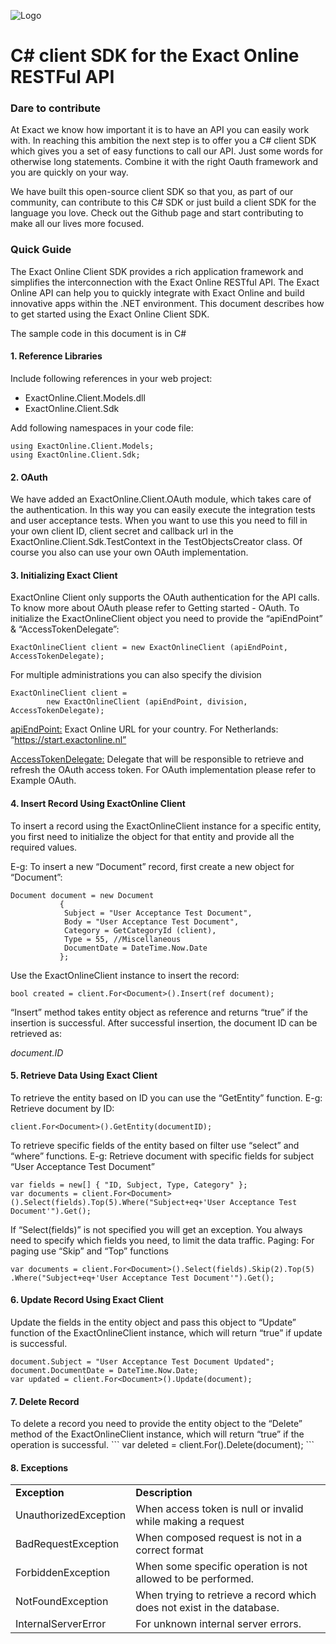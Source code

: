 ![Logo](https://apps.exactonline.com/content/css/images/exact-logo-red.png)

C# client SDK for the Exact Online RESTFul API
===============
<h3>Dare to contribute</h3>

At Exact we know how important it is to have an API you can easily work with. In reaching this ambition the next step is to offer you a C# client SDK which gives you a set of easy functions to call our API. Just some words for otherwise long statements. Combine it with the right Oauth framework and you are quickly on your way.

We have built this open-source client SDK so that you, as part of our community, can contribute to this C# SDK or just build a client SDK for the language you love. Check out the Github page and start contributing to make all our lives more focused.

<h3>Quick Guide</h3>

The Exact Online Client SDK provides a rich application framework and simplifies the interconnection with the Exact Online RESTful API. The Exact Online API can help you to quickly integrate with Exact Online and build innovative apps within the .NET environment. This document describes how to get started using the Exact Online Client SDK. 

The sample code in this document is in C#

<h4>1.	Reference Libraries</h4>

Include following references in your web project:
- ExactOnline.Client.Models.dll
- ExactOnline.Client.Sdk

Add following namespaces in your code file:
```
using ExactOnline.Client.Models;
using ExactOnline.Client.Sdk;
```

<h4>2.  OAuth</h4>
We have added an ExactOnline.Client.OAuth module, which takes care of the authentication. In this way you can easily execute the integration tests and user acceptance tests. When you want to use this you need to fill in your own client ID, client secret and callback url in the ExactOnline.Client.Sdk.TestContext in the TestObjectsCreator class. Of course you also can use your own OAuth implementation. 

<h4>3.	Initializing Exact Client </h4>

ExactOnline Client only supports the OAuth authentication for the API calls. To know more about OAuth please refer to Getting started - OAuth. To initialize the ExactOnlineClient object you need to provide the “apiEndPoint” & “AccessTokenDelegate”:
```
ExactOnlineClient client = new ExactOnlineClient (apiEndPoint, AccessTokenDelegate);
```

For multiple administrations you can also specify the division

```
ExactOnlineClient client = 
        new ExactOnlineClient (apiEndPoint, division, AccessTokenDelegate);
```

<u>apiEndPoint:</u> Exact Online URL for your country. For Netherlands: “https://start.exactonline.nl”

<u>AccessTokenDelegate:</u> Delegate that will be responsible to retrieve and refresh the OAuth access token. For OAuth implementation please refer to Example OAuth.

<h4>4.	Insert Record Using ExactOnline Client </h4>
To insert a record using the ExactOnlineClient instance for a specific entity, you first need to initialize the object for that entity and provide all the required values.

E-g: To insert a new “Document” record, first create a new object for “Document”:
```
Document document = new Document
		   {
			Subject = "User Acceptance Test Document",
			Body = "User Acceptance Test Document",
			Category = GetCategoryId (client),
			Type = 55, //Miscellaneous
			DocumentDate = DateTime.Now.Date
		   };
```

Use the ExactOnlineClient instance to insert the record:
```
bool created = client.For<Document>().Insert(ref document);
```

“Insert” method takes entity object as reference and returns “true” if the insertion is successful.
After successful insertion, the document ID can be retrieved as:

<i>document.ID</i>

<h4>5.	Retrieve Data Using Exact Client </h4>

To retrieve the entity based on ID you can use the “GetEntity” function. E-g: Retrieve document by ID: 
```
client.For<Document>().GetEntity(documentID);
```

To retrieve specific fields of the entity based on filter use “select” and “where” functions. E-g: Retrieve document with specific fields for subject “User Acceptance Test Document”
```
var fields = new[] { "ID, Subject, Type, Category" };
var documents = client.For<Document>().Select(fields).Top(5).Where("Subject+eq+'User Acceptance Test Document'").Get();
```
If  “Select(fields)” is not specified you will get an exception. You always need to specify which fields you need, to limit the data traffic.
Paging: For paging use “Skip” and “Top” functions
```
var documents = client.For<Document>().Select(fields).Skip(2).Top(5)
.Where("Subject+eq+'User Acceptance Test Document'").Get();
```

<h4>6.	Update Record Using Exact Client</h4>

Update the fields in the entity object and pass this object to “Update” function of the ExactOnlineClient instance, which will return “true” if update is successful.
```
document.Subject = "User Acceptance Test Document Updated";
document.DocumentDate = DateTime.Now.Date;
var updated = client.For<Document>().Update(document);
```

<h4>7.	Delete Record</h4>
To delete a record you need to provide the entity object to the “Delete” method of the ExactOnlineClient instance, which will return “true” if the operation is successful.
```
var deleted = client.For<Document>().Delete(document);
```

<h4>8.	Exceptions</h4>
<table>
<tr><td><b>Exception</b></td>		<td><b>Description</b></td></tr>
<tr><td>UnauthorizedException</td>	<td>When access token is null or invalid while making a request</td></tr>
<tr><td>BadRequestException</td>	<td>When composed request is not in a correct format</td></tr>
<tr><td>ForbiddenException</td>	<td>When some specific operation is not allowed to be performed.</td></tr>
<tr><td>NotFoundException</td>	<td>When trying to retrieve a record which does not exist in the database.</td></tr>
<tr><td>InternalServerError</td>	<td>For unknown internal server errors.</td></tr>
</table>
